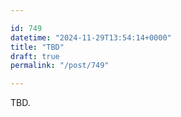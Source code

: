 ```yaml
---

id: 749
datetime: "2024-11-29T13:54:14+0000"
title: "TBD"
draft: true
permalink: "/post/749"

---
```


TBD.
